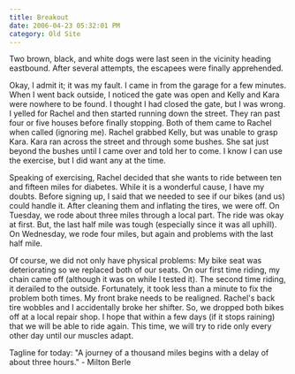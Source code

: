 ```yaml
---
title: Breakout
date: 2006-04-23 05:32:01 PM
category: Old Site
---
```


Two brown, black, and white dogs were last seen in the vicinity heading eastbound. After several attempts, the escapees were finally apprehended.

Okay, I admit it; it was my fault. I came in from the garage for a few minutes. When I went back outside, I noticed the gate was open and Kelly and Kara were nowhere to be found. I thought I had closed the gate, but I was wrong. I yelled for Rachel and then started running down the street. They ran past four or five houses before finally stopping. Both of them came to Rachel when called (ignoring me). Rachel grabbed Kelly, but was unable to grasp Kara. Kara ran across the street and through some bushes. She sat just beyond the bushes until I came over and told her to come. I know I can use the exercise, but I did want any at the time.

Speaking of exercising, Rachel decided that she wants to ride between ten and fifteen miles for diabetes. While it is a wonderful cause, I have my doubts. Before signing up, I said that we needed to see if our bikes (and us) could handle it. After cleaning them and inflating the tires, we were off. On Tuesday, we rode about three miles through a local part. The ride was okay at first. But, the last half mile was tough (especially since it was all uphill). On Wednesday, we rode four miles, but again and problems with the last half mile.

Of course, we did not only have physical problems: My bike seat was deteriorating so we replaced both of our seats. On our first time riding, my chain came off (although it was on while I tested it). The second time riding, it derailed to the outside. Fortunately, it took less than a minute to fix the problem both times. My front brake needs to be realigned. Rachel's back tire wobbles and I accidentally broke her shifter. So, we dropped both bikes off at a local repair shop. I hope that within a few days (if it stops raining) that we will be able to ride again. This time, we will try to ride only every other day until our muscles adapt.

Tagline for today: "A journey of a thousand miles begins with a delay of about three hours." - Milton Berle
